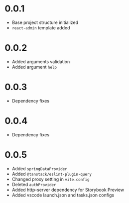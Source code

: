 # 0.0.1
 - Base project structure initialized
 - `react-admin` template added

# 0.0.2
 - Added arguments validation
 - Added argument `help`

# 0.0.3
 - Dependency fixes

# 0.0.4
 - Dependency fixes

# 0.0.5
 - Added `springDataProvider`
 - Added `@tanstack/eslint-plugin-query`
 - Changed proxy setting in `vite.config`
 - Deleted `authProvider`
 - Added http-server dependency for Storybook Preview
 - Added vscode launch.json and tasks.json configs